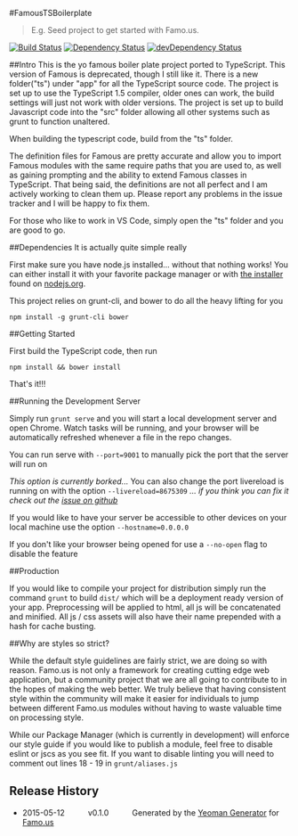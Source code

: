 #FamousTSBoilerplate
> E.g. Seed project to get started with Famo.us.

[![Build Status](https://travis-ci.org//famoustsboilerplate.svg?branch=master)](https://travis-ci.org//famoustsboilerplate) [![Dependency Status](https://david-dm.org//famoustsboilerplate.svg)](https://david-dm.org//famoustsboilerplate) [![devDependency Status](https://david-dm.org//famoustsboilerplate/dev-status.svg)](https://david-dm.org//famoustsboilerplate#info=devDependencies)

##Intro
This is the yo famous boiler plate project ported to TypeScript. This version of Famous is deprecated, though I still like it. There is a new folder("ts") under "app" for all the TypeScript source code. The project is set up to use the TypeScript 1.5 compiler, older ones can work, the build settings will just not work with older versions. The project is set up to build Javascript code into the "src" folder allowing all other systems such as grunt to function unaltered.

When building the typescript code, build from the "ts" folder.

The definition files for Famous are pretty accurate and allow you to import Famous modules with the same require paths that you are used to, as well as gaining prompting and the ability to extend Famous classes in TypeScript. That being said, the definitions are not all perfect and I am actively working to clean them up. Please report any problems in the issue tracker and I will be happy to fix them.

For those who like to work in VS Code, simply open the "ts" folder and you are good to go.

##Dependencies
It is actually quite simple really

First make sure you have node.js installed... without that nothing works!  You can either install it with your favorite package manager or with [the installer](http://nodejs.org/download) found on [nodejs.org](http://nodejs.org).

This project relies on grunt-cli, and bower to do all the heavy lifting for you

```
npm install -g grunt-cli bower
```

##Getting Started

First build the TypeScript code, then run
```
npm install && bower install
```

That's it!!!

##Running the Development Server

Simply run ```grunt serve``` and you will start a local development server and open Chrome.  Watch tasks will be running, and your browser will be automatically refreshed whenever a file in the repo changes.

You can run serve with ```--port=9001``` to manually pick the port that the server will run on

*This option is currently borked...*
You can also change the port livereload is running on with the option ```--livereload=8675309```
*... if you think you can fix it check out the [issue on github](https://github.com/FamousTools/generator-famous/issues/22)*

If you would like to have your server be accessible to other devices on your local machine use the option ```--hostname=0.0.0.0```

If you don't like your browser being opened for use a ```--no-open``` flag to disable the feature

##Production

If you would like to compile your project for distribution simply run the command ```grunt``` to build ```dist/``` which will be a deployment ready version of your app.  Preprocessing will be applied to html, all js will be concatenated and minified.  All js / css assets will also have their name prepended with a hash for cache busting.

##Why are styles so strict?

While the default style guidelines are fairly strict, we are doing so with reason.  Famo.us is not only a framework for creating cutting edge web application, but a community project that we are all going to contribute to in the hopes of making the web better.  We truly believe that having consistent style within the community will make it easier for individuals to jump between different Famo.us modules without having to waste valuable time on processing style.

While our Package Manager (which is currently in development) will enforce our style guide if you would like to publish a module, feel free to disable eslint or jscs as you see fit.  If you want to disable linting you will need to comment out lines 18 - 19 in ```grunt/aliases.js```

## Release History
 * 2015-05-12   v0.1.0   Generated by the [Yeoman Generator](https://github.com/FamousTools/generator-famous) for [Famo.us](http://famo.us)
